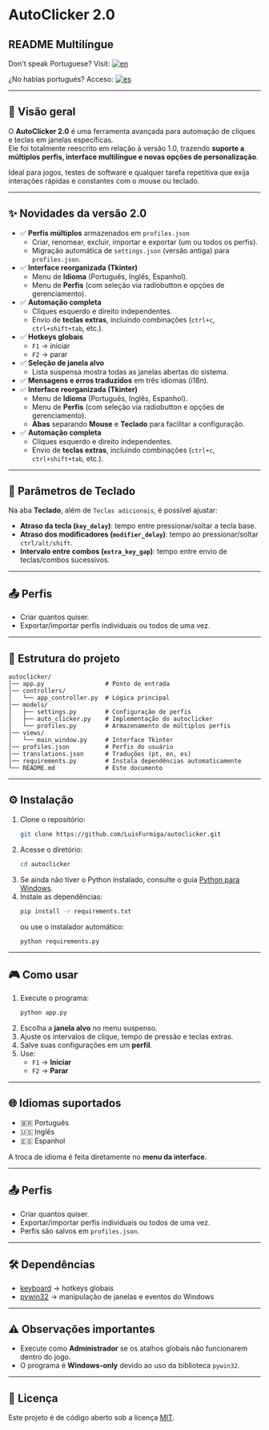 # AutoClicker 2.0

## README Multilíngue
Don't speak Portuguese? Visit: [![en](https://img.shields.io/badge/lang-en-red.svg)](https://github.com/LuisFurmiga/Autoclicker/blob/main/languages/us/README.us.md)

¿No hablas portugués? Acceso: [![es](https://img.shields.io/badge/lang-es-yellow.svg)](https://github.com/LuisFurmiga/Autoclicker/blob/main/languages/es/README.es.md)

---

## 🚀 Visão geral
O **AutoClicker 2.0** é uma ferramenta avançada para automação de cliques e teclas em janelas específicas.  
Ele foi totalmente reescrito em relação à versão 1.0, trazendo **suporte a múltiplos perfis, interface multilíngue e novas opções de personalização**.

Ideal para jogos, testes de software e qualquer tarefa repetitiva que exija interações rápidas e constantes com o mouse ou teclado.

---

## ✨ Novidades da versão 2.0
- ✅ **Perfis múltiplos** armazenados em `profiles.json`
  - Criar, renomear, excluir, importar e exportar (um ou todos os perfis).
  - Migração automática de `settings.json` (versão antiga) para `profiles.json`.
- ✅ **Interface reorganizada (Tkinter)**
  - Menu de **Idioma** (Português, Inglês, Espanhol).
  - Menu de **Perfis** (com seleção via radiobutton e opções de gerenciamento).
- ✅ **Automação completa**
  - Cliques esquerdo e direito independentes.
  - Envio de **teclas extras**, incluindo combinações (`ctrl+c`, `ctrl+shift+tab`, etc.).
- ✅ **Hotkeys globais**
  - `F1` → iniciar
  - `F2` → parar
- ✅ **Seleção de janela alvo**
  - Lista suspensa mostra todas as janelas abertas do sistema.
- ✅ **Mensagens e erros traduzidos** em três idiomas (i18n).
- ✅ **Interface reorganizada (Tkinter)**
  - Menu de **Idioma** (Português, Inglês, Espanhol).
  - Menu de **Perfis** (com seleção via radiobutton e opções de gerenciamento).
  - **Abas** separando **Mouse** e **Teclado** para facilitar a configuração.
- ✅ **Automação completa**
  - Cliques esquerdo e direito independentes.
  - Envio de **teclas extras**, incluindo combinações (`ctrl+c`, `ctrl+shift+tab`, etc.).

---

## 🧩 Parâmetros de Teclado
Na aba **Teclado**, além de `Teclas adicionais`, é possível ajustar:
- **Atraso da tecla (`key_delay`)**: tempo entre pressionar/soltar a tecla base.
- **Atraso dos modificadores (`modifier_delay`)**: tempo ao pressionar/soltar `ctrl/alt/shift`.
- **Intervalo entre combos (`extra_key_gap`)**: tempo entre envio de teclas/combos sucessivos.

---

## 📤 Perfis
- Criar quantos quiser.
- Exportar/importar perfis individuais ou todos de uma vez.

---

## 📂 Estrutura do projeto
```
autoclicker/
│── app.py                 # Ponto de entrada
│── controllers/
│   └── app_controller.py  # Lógica principal
│── models/
│   ├── settings.py        # Configuração de perfis
│   ├── auto_clicker.py    # Implementação do autoclicker
│   └── profiles.py        # Armazenamento de múltiplos perfis
│── views/
│   └── main_window.py     # Interface Tkinter
│── profiles.json          # Perfis do usuário
│── translations.json      # Traduções (pt, en, es)
│── requirements.py        # Instala dependências automaticamente
└── README.md              # Este documento
```

---

## ⚙️ Instalação
1. Clone o repositório:
    ```sh
    git clone https://github.com/LuisFurmiga/autoclicker.git
    ```
2. Acesse o diretório:
    ```sh
    cd autoclicker
    ```
3. Se ainda não tiver o Python instalado, consulte o guia [Python para Windows](https://github.com/LuisFurmiga/Autoclicker/blob/main/languages/pt-br/python_windows.pt-br.md).
4. Instale as dependências:
    ```sh
    pip install -r requirements.txt
    ```
   ou use o instalador automático:
    ```sh
    python requirements.py
    ```

---

## 🎮 Como usar
1. Execute o programa:
    ```sh
    python app.py
    ```
2. Escolha a **janela alvo** no menu suspenso.
3. Ajuste os intervalos de clique, tempo de pressão e teclas extras.
4. Salve suas configurações em um **perfil**.
5. Use:
   - `F1` → **Iniciar**
   - `F2` → **Parar**

---

## 🌐 Idiomas suportados
- 🇧🇷 Português  
- 🇺🇸 Inglês  
- 🇪🇸 Espanhol  

A troca de idioma é feita diretamente no **menu da interface**.

---

## 📤 Perfis
- Criar quantos quiser.
- Exportar/importar perfis individuais ou todos de uma vez.
- Perfis são salvos em `profiles.json`.

---

## 🛠️ Dependências
- [keyboard](https://pypi.org/project/keyboard/) → hotkeys globais  
- [pywin32](https://pypi.org/project/pywin32/) → manipulação de janelas e eventos do Windows  

---

## ⚠️ Observações importantes
- Execute como **Administrador** se os atalhos globais não funcionarem dentro do jogo.  
- O programa é **Windows-only** devido ao uso da biblioteca `pywin32`.  

---

## 📜 Licença
Este projeto é de código aberto sob a licença [MIT](https://opensource.org/licenses/MIT).
